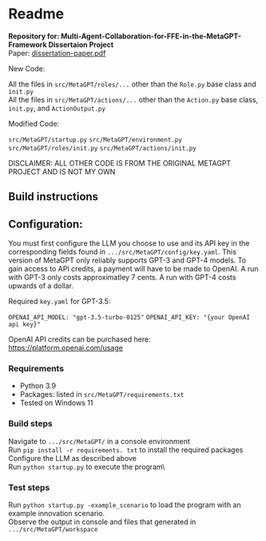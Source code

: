 # Readme

**Repository for: Multi-Agent-Collaboration-for-FFE-in-the-MetaGPT-Framework Dissertaion Project**\
Paper: [dissertation-paper.pdf](Paper)



New Code:

All the files in `src/MetaGPT/roles/...` other than the `Role.py` base class and `init.py`\
All the files in `src/MetaGPT/actions/...` other than the `Action.py` base class, `init.py`, and `ActionOutput.py`

Modified Code:

`src/MetaGPT/startup.py`
`src/MetaGPT/environment.py`
`src/MetaGPT/roles/init.py`
`src/MetaGPT/actions/init.py`

DISCLAIMER: ALL OTHER CODE IS FROM THE ORIGINAL METAGPT PROJECT AND IS NOT MY OWN


## Build instructions

## Configuration:

You must first configure the LLM you choose to use and its API key in the corresponding fields found in `.../src/MetaGPT/config/key.yaml`. This version of MetaGPT only reliably supports GPT-3 and GPT-4 models. To gain access to API credits, a payment will have to be made to OpenAI. A run with GPT-3 only costs approximatley 7 cents. A run with GPT-4 costs upwards of a dollar.

Required `key.yaml` for GPT-3.5:

`OPENAI_API_MODEL: "gpt-3.5-turbo-0125"`
`OPENAI_API_KEY: "{your OpenAI api key}"`

OpenAI API credits can be purchased here: https://platform.openai.com/usage


### Requirements

* Python 3.9
* Packages: listed in `src/MetaGPT/requirements.txt` 
* Tested on Windows 11

### Build steps

Navigate to `.../src/MetaGPT/` in a console environment\
Run `pip install -r requirements. txt` to install the required packages\
Configure the LLM as described above\
Run `python startup.py` to execute the program\

### Test steps

Run `python startup.py -example_scenario` to load the program with an example innovation scenario.\
Observe the output in console and files that generated in `.../src/MetaGPT/workspace`

